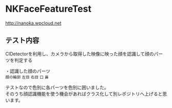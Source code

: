 NKFaceFeatureTest
=============
http://nanoka.wpcloud.net  

テスト内容
-----
CIDetectorを利用し、カメラから取得した映像に映った顔を認識して顔のパーツを判定する  
  
・認識した顔のパーツ  
`顔の輪郭` `左目` `右目` `口` `鼻`  
  
テストなので色別に各パーツを色別に囲いました。  
そのうち顔認識機能を使う機会があればクラス化して別レポジトリへ上げると思います。